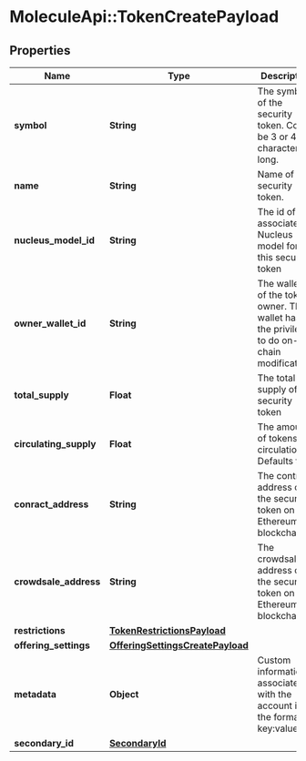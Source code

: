 # MoleculeApi::TokenCreatePayload

## Properties
Name | Type | Description | Notes
------------ | ------------- | ------------- | -------------
**symbol** | **String** | The symbol of the security token. Could be 3 or 4 characters long. |
**name** | **String** | Name of the security token. |
**nucleus_model_id** | **String** | The id of the associated Nucleus model for this security token |
**owner_wallet_id** | **String** | The wallet id of the token owner. This wallet has the privileges to do on-chain modifications |
**total_supply** | **Float** | The total supply of the security token |
**circulating_supply** | **Float** | The amount of tokens in circulation. Defaults to 0 | [optional]
**conract_address** | **String** | The contract address of the security token on the Ethereum blockchain | [optional]
**crowdsale_address** | **String** | The crowdsale address of the security token on the Ethereum blockchain | [optional]
**restrictions** | [**TokenRestrictionsPayload**](TokenRestrictionsPayload.md) |  | [optional]
**offering_settings** | [**OfferingSettingsCreatePayload**](OfferingSettingsCreatePayload.md) |  | [optional]
**metadata** | **Object** | Custom information associated with the account in the format key:value | [optional]
**secondary_id** | [**SecondaryId**](SecondaryId.md) |  | [optional]
